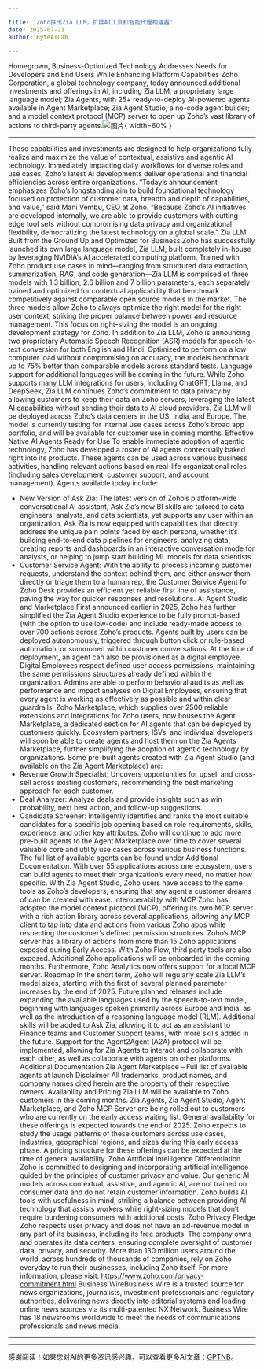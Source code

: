 ```yaml
---

title: 'Zoho推出Zia LLM，扩展AI工具和智能代理构建器'
date: 2025-07-21
author: ByteAILab

---
```


Homegrown, Business-Optimized Technology Addresses Needs for Developers and End Users While Enhancing Platform Capabilities
Zoho Corporation, a global technology company, today announced additional investments and offerings in AI, including Zia LLM, a proprietary large language model; Zia Agents, with 25+ ready-to-deploy AI-powered agents available in Agent Marketplace; Zia Agent Studio, a no-code agent builder; and a model context protocol (MCP) server to open up Zoho’s vast library of actions to third-party agents.![图片](https://ai-techpark.com/wp-content/uploads/Zoho-Launches.jpg){ width=60% }

---
 These capabilities and investments are designed to help organizations fully realize and maximize the value of contextual, assistive and agentic AI technology. Immediately impacting daily workflows for diverse roles and use cases, Zoho’s latest AI developments deliver operational and financial efficiencies across entire organizations.
“Today’s announcement emphasizes Zoho’s longstanding aim to build foundational technology focused on protection of customer data, breadth and depth of capabilities, and value,” said Mani Vembu, CEO at Zoho. “Because Zoho’s AI initiatives are developed internally, we are able to provide customers with cutting-edge tool sets without compromising data privacy and organizational flexibility, democratizing the latest technology on a global scale.”
Zia LLM, Built from the Ground Up and Optimized for Business
Zoho has successfully launched its own large language model, Zia LLM, built completely in-house by leveraging NVIDIA’s AI accelerated computing platform. Trained with Zoho product use cases in mind—ranging from structured data extraction, summarization, RAG, and code generation—Zia LLM is comprised of three models with 1.3 billion, 2.6 billion and 7 billion parameters, each separately trained and optimized for contextual applicability that benchmark competitively against comparable open source models in the market. The three models allow Zoho to always optimize the right model for the right user context, striking the proper balance between power and resource management. This focus on right-sizing the model is an ongoing development strategy for Zoho.
In addition to Zia LLM, Zoho is announcing two proprietary Automatic Speech Recognition (ASR) models for speech-to-text conversion for both English and Hindi. Optimized to perform on a low computer load without compromising on accuracy, the models benchmark up to 75% better than comparable models across standard tests. Language support for additional languages will be coming in the future.
While Zoho supports many LLM integrations for users, including ChatGPT, Llama, and DeepSeek, Zia LLM continues Zoho’s commitment to data privacy by allowing customers to keep their data on Zoho servers, leveraging the latest AI capabilities without sending their data to AI cloud providers.
Zia LLM will be deployed across Zoho’s data centers in the US, India, and Europe. The model is currently testing for internal use cases across Zoho’s broad app portfolio, and will be available for customer use in coming months.
Effective Native AI Agents Ready for Use
To enable immediate adoption of agentic technology, Zoho has developed a roster of AI agents contextually baked right into its products. These agents can be used across various business activities, handling relevant actions based on real-life organizational roles (including sales development, customer support, and account management).
Agents available today include:
- New Version of Ask Zia: The latest version of Zoho’s platform-wide conversational AI assistant, Ask Zia’s new BI skills are tailored to data engineers, analysts, and data scientists, yet supports any user within an organization. Ask Zia is now equipped with capabilities that directly address the unique pain points faced by each persona, whether it’s building end-to-end data pipelines for engineers, analyzing data, creating reports and dashboards in an interactive conversation mode for analysts, or helping to jump start building ML models for data scientists.
- Customer Service Agent: With the ability to process incoming customer requests, understand the context behind them, and either answer them directly or triage them to a human rep, the Customer Service Agent for Zoho Desk provides an efficient yet reliable first line of assistance, paving the way for quicker responses and resolutions.
AI Agent Studio and Marketplace
First announced earlier in 2025, Zoho has further simplified the Zia Agent Studio experience to be fully prompt-based (with the option to use low-code) and include ready-made access to over 700 actions across Zoho’s products. Agents built by users can be deployed autonomously, triggered through button click or rule-based automation, or summoned within customer conversations.
At the time of deployment, an agent can also be provisioned as a digital employee. Digital Employees respect defined user access permissions, maintaining the same permissions structures already defined within the organization. Admins are able to perform behavioral audits as well as performance and impact analyses on Digital Employees, ensuring that every agent is working as effectively as possible and within clear guardrails.
Zoho Marketplace, which supplies over 2500 reliable extensions and integrations for Zoho users, now houses the Agent Marketplace, a dedicated section for AI agents that can be deployed by customers quickly. Ecosystem partners, ISVs, and individual developers will soon be able to create agents and host them on the Zia Agents Marketplace, further simplifying the adoption of agentic technology by organizations.
Some pre-built agents created with Zia Agent Studio (and available on the Zia Agent Marketplace) are:
- Revenue Growth Specialist: Uncovers opportunities for upsell and cross-sell across existing customers, recommending the best marketing approach for each customer.
- Deal Analyzer: Analyze deals and provide insights such as win probability, next best action, and follow-up suggestions.
- Candidate Screener: Intelligently identifies and ranks the most suitable candidates for a specific job opening based on role requirements, skills, experience, and other key attributes.
Zoho will continue to add more pre-built agents to the Agent Marketplace over time to cover several valuable core and utility use cases across various business functions. The full list of available agents can be found under Additional Documentation.
With over 55 applications across one ecosystem, users can build agents to meet their organization’s every need, no matter how specific. With Zia Agent Studio, Zoho users have access to the same tools as Zoho’s developers, ensuring that any agent a customer dreams of can be created with ease.
Interoperability with MCP
Zoho has adopted the model context protocol (MCP), offering its own MCP server with a rich action library across several applications, allowing any MCP client to tap into data and actions from various Zoho apps while respecting the customer’s defined permission structures.
Zoho’s MCP server has a library of actions from more than 15 Zoho applications exposed during Early Access. With Zoho Flow, third party tools are also exposed. Additional Zoho applications will be onboarded in the coming months. Furthermore, Zoho Analytics now offers support for a local MCP server.
Roadmap
In the short term, Zoho will regularly scale Zia LLM’s model sizes, starting with the first of several planned parameter increases by the end of 2025. Future planned releases include expanding the available languages used by the speech-to-text model, beginning with languages spoken primarily across Europe and India, as well as the introduction of a reasoning language model (RLM).
Additional skills will be added to Ask Zia, allowing it to act as an assistant to Finance teams and Customer Support teams, with more skills added in the future.
Support for the Agent2Agent (A2A) protocol will be implemented, allowing for Zia Agents to interact and collaborate with each other, as well as collaborate with agents on other platforms.
Additional Documentation
Zia Agent Marketplace – Full list of available agents at launch
Disclaimer
All trademarks, product names, and company names cited herein are the property of their respective owners.
Availability and Pricing
Zia LLM will be available to Zoho customers in the coming months. Zia Agents, Zia Agent Studio, Agent Marketplace, and Zoho MCP Server are being rolled out to customers who are currently on the early access waiting list. General availability for these offerings is expected towards the end of 2025. Zoho expects to study the usage patterns of these customers across use cases, industries, geographical regions, and sizes during this early access phase. A pricing structure for these offerings can be expected at the time of general availability.
Zoho Artificial Intelligence Differentiation
Zoho is committed to designing and incorporating artificial intelligence guided by the principles of customer privacy and value. Our generic AI models across contextual, assistive, and agentic AI, are not trained on consumer data and do not retain customer information. Zoho builds AI tools with usefulness in mind, striking a balance between providing AI technology that assists workers while right-sizing models that don’t require burdening consumers with additional costs.
Zoho Privacy Pledge
Zoho respects user privacy and does not have an ad-revenue model in any part of its business, including its free products. The company owns and operates its data centers, ensuring complete oversight of customer data, privacy, and security. More than 130 million users around the world, across hundreds of thousands of companies, rely on Zoho everyday to run their businesses, including Zoho itself. For more information, please visit: https://www.zoho.com/privacy-commitment.html
Business WireBusiness Wire is a trusted source for news organizations, journalists, investment professionals and regulatory authorities, delivering news directly into editorial systems and leading online news sources via its multi-patented NX Network. Business Wire has 18 newsrooms worldwide to meet the needs of communications professionals and news media.

---
---
感谢阅读！如果您对AI的更多资讯感兴趣，可以查看更多AI文章：[GPTNB](https://gptnb.com)。